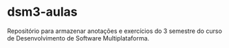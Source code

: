 # dsm3-aulas
Repositório para armazenar anotações e exercícios do 3 semestre do curso de Desenvolvimento de Software Multiplataforma.
